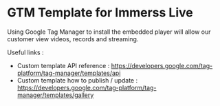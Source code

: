 # GTM Template for Immerss Live
Using Google Tag Manager to install the embedded player will allow our customer view videos, records and streaming.

Useful links : 
- Custom template API reference : https://developers.google.com/tag-platform/tag-manager/templates/api
- Custom template how to publish / update : https://developers.google.com/tag-platform/tag-manager/templates/gallery
